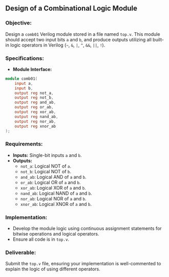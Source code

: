 ## Design of a Combinational Logic Module

### Objective:
Design a `comb01` Verilog module stored in a file named `top.v`. This module should accept two input bits `a` and `b`, and produce outputs utilizing all built-in logic operators in Verilog (`~`, `&`, `|`, `^`, `&&`, `||`, `!`).

### Specifications:
- **Module Interface:**
```verilog
module comb01(
    input a,
    input b,
    output reg not_a,
    output reg not_b,
    output reg and_ab,
    output reg or_ab,
    output reg xor_ab,
    output reg nand_ab,
    output reg nor_ab,
    output reg xnor_ab
);
```

### Requirements:
- **Inputs:** Single-bit inputs `a` and `b`.
- **Outputs:** 
  - `not_a`: Logical NOT of `a`.
  - `not_b`: Logical NOT of `b`.
  - `and_ab`: Logical AND of `a` and `b`.
  - `or_ab`: Logical OR of `a` and `b`.
  - `xor_ab`: Logical XOR of `a` and `b`.
  - `nand_ab`: Logical NAND of `a` and `b`.
  - `nor_ab`: Logical NOR of `a` and `b`.
  - `xnor_ab`: Logical XNOR of `a` and `b`.

### Implementation:
- Develop the module logic using continuous assignment statements for bitwise operations and logical operators.
- Ensure all code is in `top.v`.

### Deliverable:
Submit the `top.v` file, ensuring your implementation is well-commented to explain the logic of using different operators.